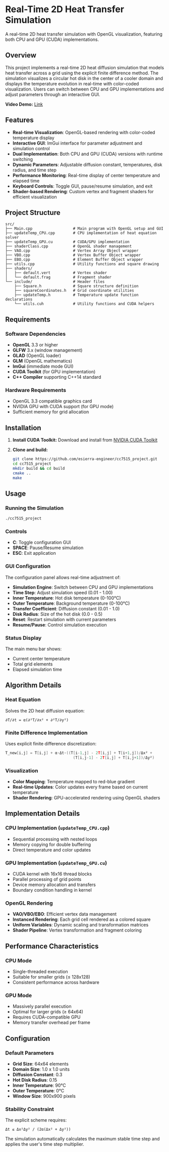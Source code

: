 # Real-Time 2D Heat Transfer Simulation

A real-time 2D heat transfer simulation with OpenGL visualization, featuring both CPU and GPU (CUDA) implementations.

## Overview

This project implements a real-time 2D heat diffusion simulation that models heat transfer across a grid using the explicit finite difference method. The simulation visualizes a circular hot disk in the center of a cooler domain and displays the temperature evolution in real-time with color-coded visualization. Users can switch between CPU and GPU implementations and adjust parameters through an interactive GUI.

**Video Demo:** [Link](https://drive.google.com/file/d/1HUxkXSxxWfy49a_AQ_j4M0II7FynVQH2/view?usp=sharing)

## Features

- **Real-time Visualization**: OpenGL-based rendering with color-coded temperature display
- **Interactive GUI**: ImGui interface for parameter adjustment and simulation control
- **Dual Implementation**: Both CPU and GPU (CUDA) versions with runtime switching
- **Dynamic Parameters**: Adjustable diffusion constant, temperatures, disk radius, and time step
- **Performance Monitoring**: Real-time display of center temperature and elapsed time
- **Keyboard Controls**: Toggle GUI, pause/resume simulation, and exit
- **Shader-based Rendering**: Custom vertex and fragment shaders for efficient visualization

## Project Structure

```
src/
├── Main.cpp                  # Main program with OpenGL setup and GUI
├── updateTemp_CPU.cpp        # CPU implementation of heat equation solver
├── updateTemp_GPU.cu         # CUDA/GPU implementation
├── shaderClass.cpp           # OpenGL shader management
├── VAO.cpp                   # Vertex Array Object wrapper
├── VBO.cpp                   # Vertex Buffer Object wrapper
├── EBO.cpp                   # Element Buffer Object wrapper
├── utils.cpp                 # Utility functions and square drawing
├── shaders/
│   ├── default.vert          # Vertex shader
│   └── default.frag          # Fragment shader
└── include/                  # Header files
    ├── Square.h              # Square structure definition
    ├── squareCoordinates.h   # Grid coordinate utilities
    ├── updateTemp.h          # Temperature update function declarations
    └── utils.cuh             # Utility functions and CUDA helpers
```

## Requirements

### Software Dependencies
- **OpenGL** 3.3 or higher
- **GLFW** 3.x (window management)
- **GLAD** (OpenGL loader)
- **GLM** (OpenGL mathematics)
- **ImGui** (immediate mode GUI)
- **CUDA Toolkit** (for GPU implementation)
- **C++ Compiler** supporting C++14 standard

### Hardware Requirements
- OpenGL 3.3 compatible graphics card
- NVIDIA GPU with CUDA support (for GPU mode)
- Sufficient memory for grid allocation

## Installation

1. **Install CUDA Toolkit:**
   Download and install from [NVIDIA CUDA Toolkit](https://developer.nvidia.com/cuda-toolkit)

3. **Clone and build:**
   ```bash
   git clone https://github.com/esierra-engineer/cc7515_project.git
   cd cc7515_project
   mkdir build && cd build
   cmake ..
   make
   ```

## Usage

### Running the Simulation

```bash
./cc7515_project
```

### Controls

- **C**: Toggle configuration GUI
- **SPACE**: Pause/Resume simulation
- **ESC**: Exit application

### GUI Configuration

The configuration panel allows real-time adjustment of:

- **Simulation Engine**: Switch between CPU and GPU implementations
- **Time Step**: Adjust simulation speed (0.01 - 1.00)
- **Inner Temperature**: Hot disk temperature (0-100°C)
- **Outer Temperature**: Background temperature (0-100°C)
- **Transfer Coefficient**: Diffusion constant (0.01 - 1.0)
- **Disk Radius**: Size of the hot disk (0.0 - 0.5)
- **Reset**: Restart simulation with current parameters
- **Resume/Pause**: Control simulation execution

### Status Display

The main menu bar shows:
- Current center temperature
- Total grid elements
- Elapsed simulation time

## Algorithm Details

### Heat Equation
Solves the 2D heat diffusion equation:
```
∂T/∂t = α(∂²T/∂x² + ∂²T/∂y²)
```

### Finite Difference Implementation
Uses explicit finite difference discretization:
```cpp
T_new[i,j] = T[i,j] + α·Δt·((T[i-1,j] - 2T[i,j] + T[i+1,j])/Δx² + 
                              (T[i,j-1] - 2T[i,j] + T[i,j+1])/Δy²)
```

### Visualization
- **Color Mapping**: Temperature mapped to red-blue gradient
- **Real-time Updates**: Color updates every frame based on current temperature
- **Shader Rendering**: GPU-accelerated rendering using OpenGL shaders

## Implementation Details

### CPU Implementation (`updateTemp_CPU.cpp`)
- Sequential processing with nested loops
- Memory copying for double buffering
- Direct temperature and color updates

### GPU Implementation (`updateTemp_GPU.cu`)
- CUDA kernel with 16x16 thread blocks
- Parallel processing of grid points
- Device memory allocation and transfers
- Boundary condition handling in kernel

### OpenGL Rendering
- **VAO/VBO/EBO**: Efficient vertex data management
- **Instanced Rendering**: Each grid cell rendered as a colored square
- **Uniform Variables**: Dynamic scaling and transformation matrices
- **Shader Pipeline**: Vertex transformation and fragment coloring

## Performance Characteristics

### CPU Mode
- Single-threaded execution
- Suitable for smaller grids (≤ 128x128)
- Consistent performance across hardware

### GPU Mode
- Massively parallel execution
- Optimal for larger grids (≥ 64x64)
- Requires CUDA-compatible GPU
- Memory transfer overhead per frame

## Configuration

### Default Parameters
- **Grid Size**: 64x64 elements
- **Domain Size**: 1.0 x 1.0 units
- **Diffusion Constant**: 0.3
- **Hot Disk Radius**: 0.15
- **Inner Temperature**: 90°C
- **Outer Temperature**: 0°C
- **Window Size**: 900x900 pixels

### Stability Constraint
The explicit scheme requires:
```
Δt ≤ Δx²Δy² / (2α(Δx² + Δy²))
```

The simulation automatically calculates the maximum stable time step and applies the user's time step multiplier.